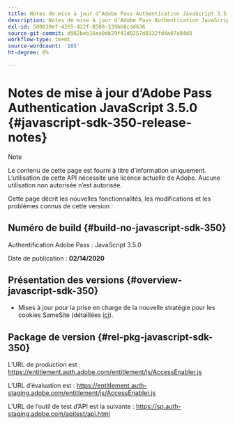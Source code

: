 ```yaml
---
title: Notes de mise à jour d’Adobe Pass Authentication JavaScript 3.5.0
description: Notes de mise à jour d’Adobe Pass Authentication JavaScript 3.5.0
exl-id: 580839ef-4265-422f-8508-339bb8cdd636
source-git-commit: d982beb16ea0db29f41d0257d8332fd4a07a84d8
workflow-type: tm+mt
source-wordcount: '105'
ht-degree: 0%

---
```


# Notes de mise à jour d’Adobe Pass Authentication JavaScript 3.5.0 {#javascript-sdk-350-release-notes}

>[!NOTE]
>
>Le contenu de cette page est fourni à titre d’information uniquement. L’utilisation de cette API nécessite une licence actuelle de Adobe. Aucune utilisation non autorisée n’est autorisée.

Cette page décrit les nouvelles fonctionnalités, les modifications et les problèmes connus de cette version :

## Numéro de build {#build-no-javascript-sdk-350}

Authentification Adobe Pass : JavaScript 3.5.0

Date de publication : **02/14/2020**


## Présentation des versions {#overview-javascript-sdk-350}

* Mises à jour pour la prise en charge de la nouvelle stratégie pour les cookies SameSite (détaillées [ici](https://datatracker.ietf.org/doc/html/draft-ietf-httpbis-cookie-same-site-00)).


## Package de version {#rel-pkg-javascript-sdk-350}

L’URL de production est : https://entitlement.auth.adobe.com/entitlement/js/AccessEnabler.js

L’URL d’évaluation est : https://entitlement.auth-staging.adobe.com/entitlement/js/AccessEnabler.js

L’URL de l’outil de test d’API est la suivante : https://sp.auth-staging.adobe.com/apitest/api.html
